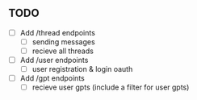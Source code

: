 ## TODO

- [ ] Add /thread endpoints
  - [ ] sending messages
  - [ ] recieve all threads
- [ ] Add /user endpoints
  - [ ] user registration & login oauth
- [ ] Add /gpt endpoints
  - [ ] recieve user gpts (include a filter for user gpts)
